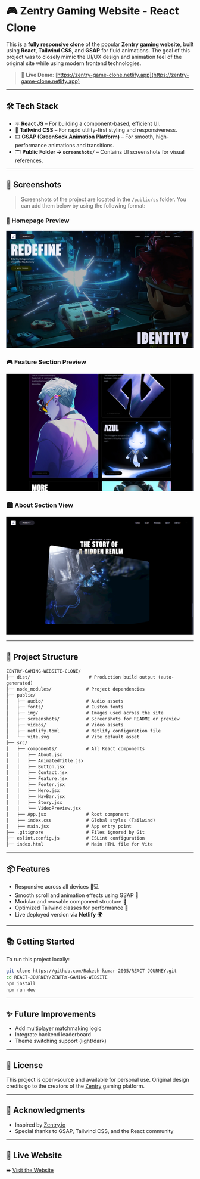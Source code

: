 # 🎮 Zentry Gaming Website - React Clone

This is a **fully responsive clone** of the popular **Zentry gaming website**, built using **React**, **Tailwind CSS**, and **GSAP** for fluid animations. The goal of this project was to closely mimic the UI/UX design and animation feel of the original site while using modern frontend technologies.

> 🚀 **Live Demo**: [https://zentry-game-clone.netlify.app](https://zentry-game-clone.netlify.app)

---

## 🛠️ Tech Stack

* ⚛️ **React JS** – For building a component-based, efficient UI.
* 🎨 **Tailwind CSS** – For rapid utility-first styling and responsiveness.
* 🎞️ **GSAP (GreenSock Animation Platform)** – For smooth, high-performance animations and transitions.
* 🗂️ **Public Folder → `screenshots/`** – Contains UI screenshots for visual references.

---

## 📸 Screenshots

> Screenshots of the project are located in the `/public/ss` folder.
> You can add them below by using the following format:


### 🗼 Homepage Preview
![Homepage](https://raw.githubusercontent.com/Rakesh-kumar-2005/REACT-JOURNEY/main/ZENTRY-GAMING-WEBSITE/public/screenshots/ss1.png)

### 🎮 Feature Section Preview
![Game Section](https://raw.githubusercontent.com/Rakesh-kumar-2005/REACT-JOURNEY/main/ZENTRY-GAMING-WEBSITE/public/screenshots/ss2.png)

### 🏙️ About Section View
![Mobile View](https://raw.githubusercontent.com/Rakesh-kumar-2005/REACT-JOURNEY/main/ZENTRY-GAMING-WEBSITE/public/screenshots/ss3.png)

---

## 📁 Project Structure

```
ZENTRY-GAMING-WEBSITE-CLONE/
├── dist/                      # Production build output (auto-generated)
├── node_modules/             # Project dependencies
├── public/
│   ├── audio/                # Audio assets
│   ├── fonts/                # Custom fonts
│   ├── img/                  # Images used across the site
│   ├── screenshots/          # Screenshots for README or preview
│   ├── videos/               # Video assets
│   ├── netlify.toml          # Netlify configuration file
│   └── vite.svg              # Vite default asset
├── src/
│   ├── components/           # All React components
│   │   ├── About.jsx
│   │   ├── AnimatedTitle.jsx
│   │   ├── Button.jsx
│   │   ├── Contact.jsx
│   │   ├── Feature.jsx
│   │   ├── Footer.jsx
│   │   ├── Hero.jsx
│   │   ├── NavBar.jsx
│   │   ├── Story.jsx
│   │   └── VideoPreview.jsx
│   ├── App.jsx               # Root component
│   ├── index.css             # Global styles (Tailwind)
│   ├── main.jsx              # App entry point
├── .gitignore                # Files ignored by Git
├── eslint.config.js          # ESLint configuration
├── index.html                # Main HTML file for Vite

```

---

## 📦 Features

* Responsive across all devices 📱💻
* Smooth scroll and animation effects using GSAP 🔀
* Modular and reusable component structure 🧩
* Optimized Tailwind classes for performance 💨
* Live deployed version via **Netlify** 🌍

---

## 📚 Getting Started

To run this project locally:

```bash
git clone https://github.com/Rakesh-kumar-2005/REACT-JOURNEY.git
cd REACT-JOURNEY/ZENTRY-GAMING-WEBSITE
npm install
npm run dev
```

---

## ✨ Future Improvements

* Add multiplayer matchmaking logic
* Integrate backend leaderboard
* Theme switching support (light/dark)

---

## 📌 License

This project is open-source and available for personal use. Original design credits go to the creators of the [Zentry](https://zentry.io) gaming platform.

---

## 🙌 Acknowledgments

* Inspired by [Zentry.io](https://zentry.io)
* Special thanks to GSAP, Tailwind CSS, and the React community

---

## 🔗 Live Website

➡️ [Visit the Website](https://zentry-game-clone.netlify.app)
